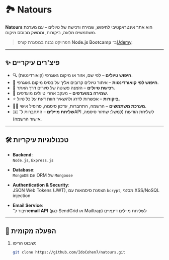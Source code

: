 # 🏞️ Natours

**Natours** הוא אתר אינטראקטיבי לחיפוש, שמירה ורכישה של טיולים – עם מערכת משתמשים מלאה, ביקורות, וממשק מבוסס מיקום.

> הפרויקט נבנה במסגרת קורס **Node.js Bootcamp** ב־[Udemy](https://www.udemy.com/course/nodejs-express-mongodb-bootcamp/).

---

## ✨ פיצ'רים עיקריים

- 🔍 **חיפוש טיולים** – לפי שם, אזור או מיקום גאוגרפי (קואורדינטות).
- 📌 **חיפוש לפי קואורדינטות** – איתור טיולים קרובים אליך על בסיס מיקום גאוגרפי.
- 🛒 **רכישת טיולים** – הזמנה פשוטה של סיורים דרך האתר.
- 💾 **שמירה במועדפים** – מעקב אחרי טיולים מועדפים.
- ⭐ **ביקורות** – אפשרות לדרג ולהשאיר חוות דעת על כל טיול.
- 🧑‍💻 **מערכת משתמשים** – הרשמה, התחברות, עדכון סיסמה, פרופיל אישי.
- ✉️ **שליחת מיילים** – התחברות ל־API לשליחת הודעות (למשל: שחזור סיסמה, אישור הרשמה).

---

## 🛠️ טכנולוגיות עיקריות

- **Backend**:  
  `Node.js`, `Express.js`

- **Database**:  
  `MongoDB` עם ORM של `Mongoose`

- **Authentication & Security**:  
  JSON Web Tokens (JWT), הצפנת סיסמאות עם `bcrypt`, מסנני XSS/NoSQL injection

- **Email Service**:  
  חיבור ל־**email API** (כגון SendGrid או Mailtrap) לשליחת מיילים דינמיים

---

## 🚀 הפעלה מקומית

1. שיבוט הריפו:
   ```bash
   git clone https://github.com/IdoCohen7/natours.git
